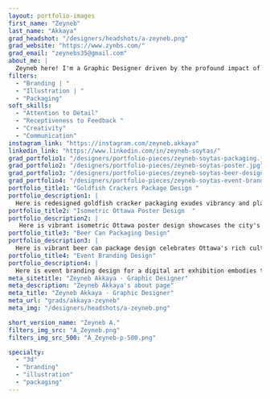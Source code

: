 ```yaml
---
layout: portfolio-images
first_name: "Zeyneb"
last_name: "Akkaya"
grad_headshot: "/designers/headshots/a-zeyneb.png"
grad_website: "https://www.zynbs.com/"
grad_email: "zeynebs35@gmail.com"
about_me: |
  Zeyneb here! I'm a Graphic Designer driven by the profound impact of visuals. Crafting designs that resonate with people brings me immense joy. With a calm and focused approach, I dedicate myself to every project, believing in the power of continuous learning. Encouraging others is integral to my ethos, as I push creative boundaries with courage and infuse fun and emotion into my work. Passion fuels my journey, making being a graphic designer not just a job, but a part of who I am. Let's celebrate visual storytelling together!
filters:
  - "Branding | "
  - "Illustration | "
  - "Packaging"
soft_skills:
  - "Attention to Detail"
  - "Receptiveness to Feedback "  
  - "Creativity" 
  - "Communication" 
instagram_link: "https://instagram.com/zeyneb.akkaya"
linkedin_link: "https://www.linkedin.com/in/zeyneb-soytas/"
grad_portfolio1: "/designers/portfolio-pieces/zeyneb-soytas-packaging.jpg"
grad_portfolio2: "/designers/portfolio-pieces/zeyneb-soytas-poster.jpg"
grad_portfolio3: "/designers/portfolio-pieces/zeyneb-soytas-beer-design.jpg"
grad_portfolio4: "/designers/portfolio-pieces/zeyneb-soytas-event-branding.jpg"
portfolio_title1: "Goldfish Crackers Package Design "
portfolio_description1: |
  Here is redesigned goldfish cracker packaging exudes vibrancy and playfulness, encapsulating the essence of youthful joy.
portfolio_title2: "Isometric Ottawa Poster Design  "
portfolio_description2: |
   Here is vibrant isometric Ottawa poster design showcases the city's iconic landmarks and bustling streets in a dynamic, three-dimensional style.
portfolio_title3: "Beer Can Packaging Design"
portfolio_description3: |
  Here is vibrant beer can package design celebrates Ottawa's rich cultural heritage with iconic landmarks and symbols adorning its surface.
portfolio_title4: "Event Branding Design"
portfolio_description4: |
  Here is event branding design for a digital art exhibition embodies the fusion of creativity and technology, captivating audiences with its innovative visual identity.
meta_sitetitle: "Zeyneb Akkaya · Graphic Designer"
meta_description: "Zeyneb Akkaya's about page"
meta_title: "Zeyneb Akkaya · Graphic Designer"
meta_url: "grads/akkaya-zeyneb"
meta_img: "/designers/headshots/a-zeyneb.png"

short_version_name: "Zeyneb A."
filters_img_src: "A_Zeyneb.png"
filters_img_src_500: "A_Zeyneb-p-500.png"

specialty:
  - "3d"
  - "branding"
  - "illustration"
  - "packaging"
---
```

